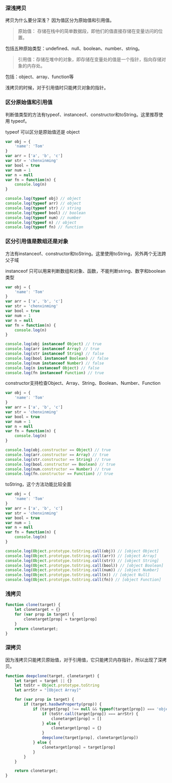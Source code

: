 ### 深浅拷贝

拷贝为什么要分深浅？
因为值区分为原始值和引用值。

> 原始值： 存储在栈中的简单数据段，即他们的值直接存储在变量访问的位置。

包括五种原始类型：undefined、null、boolean、number、string。

> 引用值：存储在堆中的对象，即存储在变量处的值是一个指针，指向存储对象的内存处。

包括：object、array、function等

浅拷贝的时候，对于引用值时只能拷贝对象的指针。

### 区分原始值和引用值

判断值类型的方法有typeof、instanceof、constructor和toString。这里推荐使用 typeof。

typeof 可以区分是原始值还是 object

``` js
var obj = {
    'name': 'Tom'
}
var arr = ['a', 'b', 'c']
var str = 'chenxinming'
var bool = true
var num = 1
var n = null
var fn = function(n) {
    console.log(n)
}

console.log(typeof obj) // object
console.log(typeof arr) // object
console.log(typeof str) // string
console.log(typeof bool) // boolean
console.log(typeof num) // number
console.log(typeof n) // object
console.log(typeof fn) // function
```

### 区分引用值是数组还是对象

方法有instanceof、constructor和toString。这里使用toString，另外两个无法跨父子域

instanceof 只可以用来判断数组和对象、函数，不能判断string、数字和boolean类型

``` js
var obj = {
    'name': 'Tom'
}
var arr = ['a', 'b', 'c']
var str = 'chenxinming'
var bool = true
var num = 1
var n = null
var fn = function(n) {
    console.log(n)
}

console.log(obj instanceof Object) // true
console.log(arr instanceof Array) // true
console.log(str instanceof String) // false
console.log(bool instanceof Boolean) // false
console.log(num instanceof Number) // false
console.log(n instanceof Object) // false
console.log(fn instanceof Function) // true
```

constructor支持检查Object、Array、String、Boolean、Number、Function

``` js
var obj = {
    'name': 'Tom'
}
var arr = ['a', 'b', 'c']
var str = 'chenxinming'
var bool = true
var num = 1
var n = null
var fn = function(n) {
    console.log(n)
}

console.log(obj.constructor == Object) // true
console.log(arr.constructor == Array) // true
console.log(str.constructor == String) // true
console.log(bool.constructor == Boolean) // true
console.log(num.constructor == Number) // true
console.log(fn.constructor == Function) // true
```

toString，这个方法功能比较全面

``` js
var obj = {
    'name': 'Tom'
}
var arr = ['a', 'b', 'c']
var str = 'chenxinming'
var bool = true
var num = 1
var n = null
var fn = function(n) {
    console.log(n)
}

console.log(Object.prototype.toString.call(obj)) // [object Object]
console.log(Object.prototype.toString.call(arr)) // [object Array]
console.log(Object.prototype.toString.call(str)) // [object String]
console.log(Object.prototype.toString.call(bool)) // [object Boolean]
console.log(Object.prototype.toString.call(num)) // [object Number]
console.log(Object.prototype.toString.call(n)) // [object Null]
console.log(Object.prototype.toString.call(fn)) // [object Function]
```

### 浅拷贝

``` js
function clone(target) {
    let clonetarget = {}
    for (var prop in target) {
        clonetarget[prop] = target[prop]
    }
    return clonetarget;
}
```

### 深拷贝

因为浅拷贝只能拷贝原始值，对于引用值，它只能拷贝内存指针，所以出现了深拷贝。

``` js
function deepclone(target, clonetarget) {
    let target = target || {}
    let toStr = Object.prototype.toString
    let arrStr = "[Object Array]"

    for (var prop in target) {
        if (target.hasOwnProperty(prop)) {
            if (target[prop] !== null && typeof(target[prop]) === 'object') {
                if (toStr.call(target[prop]) === arrStr) {
                    clonetarget[prop] = []
                } else {
                    clonetarget[prop] = {}
                }
                deepclone(target[prop], clonetarget[prop])
            } else {
                clonetarget[prop] = target[prop]
            }
        }
    }

    return clonetarget;
}
```
